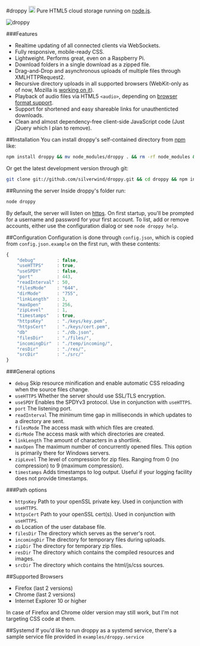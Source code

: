 #droppy <a href="https://npmjs.org/package/droppy"><img src="https://badge.fury.io/js/droppy@2x.png" alt="NPM version" height="18"></a>
Pure HTML5 cloud storage running on [node.js](http://nodejs.org/).

![droppy](http://i.imgur.com/X08SGQd.png)

###Features

* Realtime updating of all connected clients via WebSockets.
* Fully responsive, mobile-ready CSS.
* Lightweight. Performs great, even on a Raspberry Pi.
* Download folders in a single download as a zipped file.
* Drag-and-Drop and asynchronous uploads of multiple files through XMLHTTPRequest2.
* Recursive directory uploads in all supported browsers (WebKit-only as of now, Mozilla is [working on it](https://bugzilla.mozilla.org/show_bug.cgi?id=846931)).
* Playback of audio files via HTML5 `<audio>`, depending on [browser format support](https://developer.mozilla.org/en-US/docs/HTML/Supported_media_formats#Browser_compatibility).
* Support for shortened and easy shareable links for unauthenticted downloads.
* Clean and almost dependency-free client-side JavaScript code (Just jQuery which I plan to remove).

##Installation
You can install droppy's self-contained directory from [npm](https://npmjs.org/package/droppy) like:
````bash
npm install droppy && mv node_modules/droppy . && rm -rf node_modules && cd droppy
````
Or get the latest development version through git:
````bash
git clone git://github.com/silverwind/droppy.git && cd droppy && npm install
````

##Running the server
Inside droppy's folder run:
````bash
node droppy
````
By default, the server will listen on [https](https://localhost/). On first startup, you'll be prompted for a username and password for your first account. To list, add or remove accounts, either use the configuration dialog or see `node droppy help`.

##Configuration
Configuration is done through `config.json`, which is copied from `config.json.example` on the first run, with these contents:
````javascript
{
    "debug"        : false,
    "useHTTPS"     : true,
    "useSPDY"      : false,
    "port"         : 443,
    "readInterval" : 50,
    "filesMode"    : "644",
    "dirMode"      : "755",
    "linkLength"   : 3,
    "maxOpen"      : 256,
    "zipLevel"     : 1,
    "timestamps"   : true,
    "httpsKey"     : "./keys/key.pem",
    "httpsCert"    : "./keys/cert.pem",
    "db"           : "./db.json",
    "filesDir"     : "./files/",
    "incomingDir"  : "./temp/incoming/",
    "resDir"       : "./res/",
    "srcDir"       : "./src/"
}

````
###General options
- `debug` Skip resource minification and enable automatic CSS reloading when the source files change.
- `useHTTPS` Whether the server should use SSL/TLS encryption.
- `useSPDY` Enables the SPDYv3 protocol. Use in conjunction with `useHTTPS`.
- `port` The listening port.
- `readInterval` The minimum time gap in milliseconds in which updates to a directory are sent.
- `filesMode` The access mask with which files are created.
- `dirMode` The access mask with which directories are created.
- `linkLength` The amount of characters in a shortlink.
- `maxOpen` The maximum number of concurrently opened files. This option is primarily there for Windows servers.
- `zipLevel` The level of compression for zip files. Ranging from 0 (no compression) to 9 (maximum compression).
- `timestamps` Adds timestamps to log output. Useful if your logging facility does not provide timestamps.

###Path options
- `httpsKey` Path to your openSSL private key. Used in conjunction with `useHTTPS`.
- `httpsCert` Path to your openSSL cert(s). Used in conjunction with `useHTTPS`.
- `db` Location of the user database file.
- `filesDir` The directory which serves as the server's root.
- `incomingDir` The directory for temporary files during uploads.
- `zipDir` The directory for temporary zip files.
- `resDir` The directory which contains the compiled resources and images.
- `srcDir` The directory which contains the html/js/css sources.

##Supported Browsers
- Firefox (last 2 versions)
- Chrome (last 2 versions)
- Internet Explorer 10 or higher

In case of Firefox and Chrome older version may still work, but I'm not targeting CSS code at them.

##Systemd
If you'd like to run droppy as a systemd service, there's a sample service file provided in `examples/droppy.service`
